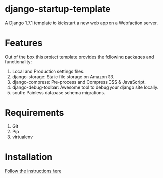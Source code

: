 django-startup-template
=======================

A Django 1.7.1 template to kickstart a new web app on a Webfaction server. 

Features
========
Out of the box this project template provides the following packages and 
functionality:

1. Local and Production settings files.
2. django-storage: Static file storage on Amazon S3.
3. django-compress: Pre-process and Compress CSS & JavaScript.
4. django-debug-toolbar: Awesome tool to debug your django site locally.
5. south: Painless database schema migrations.

Requirements
=============

1. Git
2. Pip
3. virtualenv

Installation
=======
[Follow the instructions here](http://rudasn.github.io/django-startup-template/)